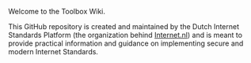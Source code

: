 Welcome to the Toolbox Wiki. 

This GitHub repository is created and maintained by the Dutch Internet Standards Platform (the organization behind [Internet.nl](https://internet.nl)) and is meant to provide practical information and guidance on implementing secure and modern Internet Standards.
